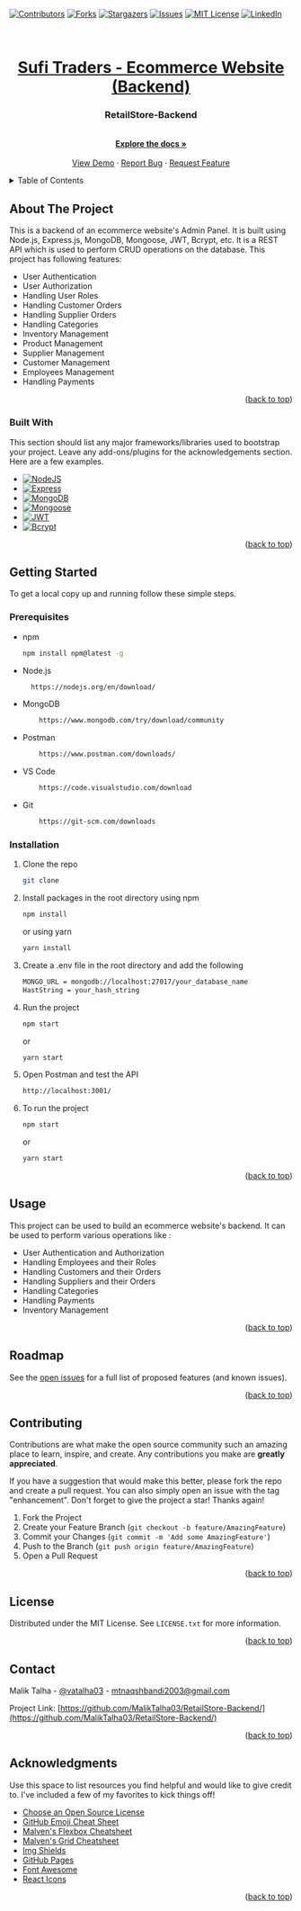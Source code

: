 <!-- Improved compatibility of back to top link: See: https://github.com/MalikTalha03/RetailStore-Backend/pull/73 -->

<a name="readme-top"></a>

[![Contributors][contributors-shield]][contributors-url]
[![Forks][forks-shield]][forks-url]
[![Stargazers][stars-shield]][stars-url]
[![Issues][issues-shield]][issues-url]
[![MIT License][license-shield]][license-url]
[![LinkedIn][linkedin-shield]][linkedin-url]

<br />
<div align="center">
  <a href="https://github.com/MalikTalha03/RetailStore-Backend">
    <h1 align="center">Sufi Traders - Ecommerce Website (Backend) </h1>
  </a>

  <h3 align="center">RetailStore-Backend</h3>

  <p align="center">
    <br />
    <a href="https://github.com/MalikTalha03/RetailStore-Backend"><strong>Explore the docs »</strong></a>
    <br />
    <br />
    <a href="https://github.com/MalikTalha03/RetailStore-Backend">View Demo</a>
    ·
    <a href="https://github.com/MalikTalha03/RetailStore-Backend/issues">Report Bug</a>
    ·
    <a href="https://github.com/MalikTalha03/RetailStore-Backend/issues">Request Feature</a>
  </p>
</div>

<!-- TABLE OF CONTENTS -->
<details>
  <summary>Table of Contents</summary>
  <ol>
    <li>
      <a href="#about-the-project">About The Project</a>
      <ul>
        <li><a href="#built-with">Built With</a></li>
      </ul>
    </li>
    <li>
      <a href="#getting-started">Getting Started</a>
      <ul>
        <li><a href="#prerequisites">Prerequisites</a></li>
        <li><a href="#installation">Installation</a></li>
      </ul>
    </li>
    <li><a href="#usage">Usage</a></li>
    <li><a href="#roadmap">Roadmap</a></li>
    <li><a href="#contributing">Contributing</a></li>
    <li><a href="#license">License</a></li>
    <li><a href="#contact">Contact</a></li>
    <li><a href="#acknowledgments">Acknowledgments</a></li>
  </ol>
</details>

<!-- ABOUT THE PROJECT -->

## About The Project

This is a backend of an ecommerce website's Admin Panel. It is built using Node.js, Express.js, MongoDB, Mongoose, JWT, Bcrypt, etc. It is a REST API which is used to perform CRUD operations on the database. This project has following features:

- User Authentication
- User Authorization
- Handling User Roles
- Handling Customer Orders
- Handling Supplier Orders
- Handling Categories
- Inventory Management
- Product Management
- Supplier Management
- Customer Management
- Employees Management
- Handling Payments

<p align="right">(<a href="#readme-top">back to top</a>)</p>

### Built With

This section should list any major frameworks/libraries used to bootstrap your project. Leave any add-ons/plugins for the acknowledgements section. Here are a few examples.

- [![NodeJS][Node.js]][Node-url]
- [![Express][Express.js]][Express-url]
- [![MongoDB][MongoDB.js]][MongoDB-url]
- [![Mongoose][Mongoose.js]][Mongoose-url]
- [![JWT][JWT.js]][JWT-url]
- [![Bcrypt][Bcrypt.js]][Bcrypt-url]

<p align="right">(<a href="#readme-top">back to top</a>)</p>

## Getting Started

To get a local copy up and running follow these simple steps.

### Prerequisites

- npm
  ```sh
  npm install npm@latest -g
  ```
- Node.js
  ```sh
    https://nodejs.org/en/download/
  ```
- MongoDB
  ```sh
      https://www.mongodb.com/try/download/community
  ```
- Postman
  ```sh
      https://www.postman.com/downloads/
  ```
- VS Code
  ```sh
      https://code.visualstudio.com/download
  ```
- Git
  ```sh
      https://git-scm.com/downloads
  ```

### Installation

1. Clone the repo
   ```sh
   git clone
   ```
2. Install packages in the root directory
   using npm
   ```sh
   npm install
   ```
   or using yarn
   ```sh
   yarn install
   ```
3. Create a .env file in the root directory and add the following
   ```sh
   MONGO_URL = mongodb://localhost:27017/your_database_name
   HastString = your_hash_string
   ```
4. Run the project
   ```sh
   npm start
   ```
   or
   ```sh
   yarn start
   ```
5. Open Postman and test the API
   ```sh
   http://localhost:3001/
   ```
6. To run the project
   ```sh
   npm start
   ```
   or
   ```sh
   yarn start
   ```

<p align="right">(<a href="#readme-top">back to top</a>)</p>

## Usage

This project can be used to build an ecommerce website's backend. It can be used to perform various operations like :

- User Authentication and Authorization
- Handling Employees and their Roles
- Handling Customers and their Orders
- Handling Suppliers and their Orders
- Handling Categories
- Handling Payments
- Inventory Management

<p align="right">(<a href="#readme-top">back to top</a>)</p>

<!-- ROADMAP -->

## Roadmap

See the [open issues](https://github.com/MalikTalha03/RetailStore-Backend/issues) for a full list of proposed features (and known issues).

<p align="right">(<a href="#readme-top">back to top</a>)</p>

<!-- CONTRIBUTING -->

## Contributing

Contributions are what make the open source community such an amazing place to learn, inspire, and create. Any contributions you make are **greatly appreciated**.

If you have a suggestion that would make this better, please fork the repo and create a pull request. You can also simply open an issue with the tag "enhancement".
Don't forget to give the project a star! Thanks again!

1. Fork the Project
2. Create your Feature Branch (`git checkout -b feature/AmazingFeature`)
3. Commit your Changes (`git commit -m 'Add some AmazingFeature'`)
4. Push to the Branch (`git push origin feature/AmazingFeature`)
5. Open a Pull Request

<p align="right">(<a href="#readme-top">back to top</a>)</p>

<!-- LICENSE -->

## License

Distributed under the MIT License. See `LICENSE.txt` for more information.

<p align="right">(<a href="#readme-top">back to top</a>)</p>

<!-- CONTACT -->

## Contact

Malik Talha - [@vatalha03](https://www.linkedin.com/in/vatalha03/) - mtnaqshbandi2003@gmail.com

Project Link: [https://github.com/MalikTalha03/RetailStore-Backend/](https://github.com/MalikTalha03/RetailStore-Backend/)

<p align="right">(<a href="#readme-top">back to top</a>)</p>

<!-- ACKNOWLEDGMENTS -->

## Acknowledgments

Use this space to list resources you find helpful and would like to give credit to. I've included a few of my favorites to kick things off!

- [Choose an Open Source License](https://choosealicense.com)
- [GitHub Emoji Cheat Sheet](https://www.webpagefx.com/tools/emoji-cheat-sheet)
- [Malven's Flexbox Cheatsheet](https://flexbox.malven.co/)
- [Malven's Grid Cheatsheet](https://grid.malven.co/)
- [Img Shields](https://shields.io)
- [GitHub Pages](https://pages.github.com)
- [Font Awesome](https://fontawesome.com)
- [React Icons](https://react-icons.github.io/react-icons/search)

<p align="right">(<a href="#readme-top">back to top</a>)</p>

<!-- MARKDOWN LINKS & IMAGES -->
<!-- https://www.markdownguide.org/basic-syntax/#reference-style-links -->

[contributors-shield]: https://img.shields.io/github/contributors/MalikTalha03/RetailStore-Backend.svg?style=for-the-badge
[contributors-url]: https://github.com/MalikTalha03/RetailStore-Backend/graphs/contributors
[forks-shield]: https://img.shields.io/github/forks/MalikTalha03/RetailStore-Backend.svg?style=for-the-badge
[forks-url]: https://github.com/MalikTalha03/RetailStore-Backend/network/members
[stars-shield]: https://img.shields.io/github/stars/MalikTalha03/RetailStore-Backend.svg?style=for-the-badge
[stars-url]: https://github.com/MalikTalha03/RetailStore-Backend/stargazers
[issues-shield]: https://img.shields.io/github/issues/MalikTalha03/RetailStore-Backend.svg?style=for-the-badge
[issues-url]: https://github.com/MalikTalha03/RetailStore-Backend/issues
[license-shield]: https://img.shields.io/github/license/MalikTalha03/RetailStore-Backend.svg?style=for-the-badge
[license-url]: https://github.com/MalikTalha03/RetailStore-Backend/blob/main/LICENSE
[linkedin-shield]: https://img.shields.io/badge/-LinkedIn-black.svg?style=for-the-badge&logo=linkedin&colorB=555
[linkedin-url]: https://linkedin.com/in/MalikTalha03
[Node.js]: https://img.shields.io/badge/Node.js-43853D?style=for-the-badge&logo=node.js&logoColor=white
[Node-url]: https://nodejs.org/en/
[Express.js]: https://img.shields.io/badge/Express.js-404D59?style=for-the-badge
[Express-url]: https://expressjs.com/
[MongoDB.js]: https://img.shields.io/badge/MongoDB-4EA94B?style=for-the-badge&logo=mongodb&logoColor=white
[MongoDB-url]: https://www.mongodb.com/
[Mongoose.js]: https://img.shields.io/badge/Mongoose-880000?style=for-the-badge&logo=mongoose&logoColor=white
[Mongoose-url]: https://mongoosejs.com/
[JWT.js]: https://img.shields.io/badge/JSON%20Web%20Tokens-000000?style=for-the-badge&logo=json-web-tokens&logoColor=white
[JWT-url]: https://jwt.io/
[Bcrypt.js]: https://img.shields.io/badge/Bcrypt-000000?style=for-the-badge&logo=bcrypt&logoColor=white
[Bcrypt-url]: https://www.npmjs.com/package/bcrypt
